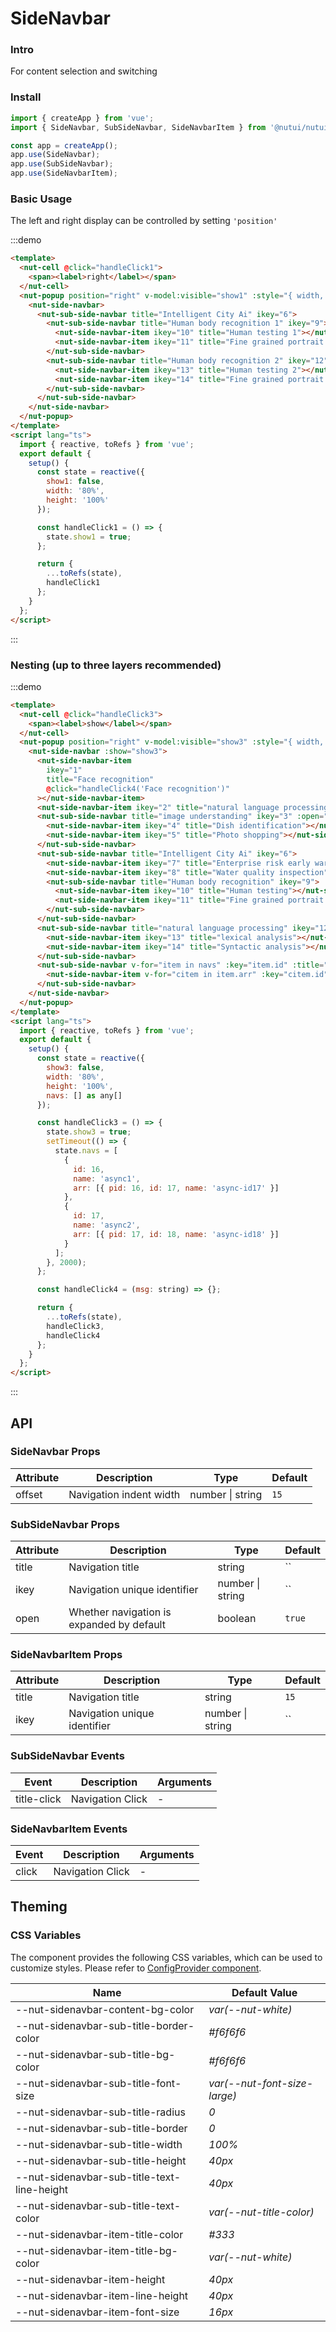 # SideNavbar

### Intro

For content selection and switching

### Install

```javascript
import { createApp } from 'vue';
import { SideNavbar, SubSideNavbar, SideNavbarItem } from '@nutui/nutui';

const app = createApp();
app.use(SideNavbar);
app.use(SubSideNavbar);
app.use(SideNavbarItem);
```

### Basic Usage

The left and right display can be controlled by setting `'position'`

:::demo

```html
<template>
  <nut-cell @click="handleClick1">
    <span><label>right</label></span>
  </nut-cell>
  <nut-popup position="right" v-model:visible="show1" :style="{ width, height }">
    <nut-side-navbar>
      <nut-sub-side-navbar title="Intelligent City Ai" ikey="6">
        <nut-sub-side-navbar title="Human body recognition 1" ikey="9">
          <nut-side-navbar-item ikey="10" title="Human testing 1"></nut-side-navbar-item>
          <nut-side-navbar-item ikey="11" title="Fine grained portrait segment 1"></nut-side-navbar-item>
        </nut-sub-side-navbar>
        <nut-sub-side-navbar title="Human body recognition 2" ikey="12">
          <nut-side-navbar-item ikey="13" title="Human testing 2"></nut-side-navbar-item>
          <nut-side-navbar-item ikey="14" title="Fine grained portrait segment 2"></nut-side-navbar-item>
        </nut-sub-side-navbar>
      </nut-sub-side-navbar>
    </nut-side-navbar>
  </nut-popup>
</template>
<script lang="ts">
  import { reactive, toRefs } from 'vue';
  export default {
    setup() {
      const state = reactive({
        show1: false,
        width: '80%',
        height: '100%'
      });

      const handleClick1 = () => {
        state.show1 = true;
      };

      return {
        ...toRefs(state),
        handleClick1
      };
    }
  };
</script>
```

:::

### Nesting (up to three layers recommended)

:::demo

```html
<template>
  <nut-cell @click="handleClick3">
    <span><label>show</label></span>
  </nut-cell>
  <nut-popup position="right" v-model:visible="show3" :style="{ width, height }">
    <nut-side-navbar :show="show3">
      <nut-side-navbar-item
        ikey="1"
        title="Face recognition"
        @click="handleClick4('Face recognition')"
      ></nut-side-navbar-item>
      <nut-side-navbar-item ikey="2" title="natural language processing"></nut-side-navbar-item>
      <nut-sub-side-navbar title="image understanding" ikey="3" :open="false">
        <nut-side-navbar-item ikey="4" title="Dish identification"></nut-side-navbar-item>
        <nut-side-navbar-item ikey="5" title="Photo shopping"></nut-side-navbar-item>
      </nut-sub-side-navbar>
      <nut-sub-side-navbar title="Intelligent City Ai" ikey="6">
        <nut-side-navbar-item ikey="7" title="Enterprise risk early warning model"></nut-side-navbar-item>
        <nut-side-navbar-item ikey="8" title="Water quality inspection"></nut-side-navbar-item>
        <nut-sub-side-navbar title="Human body recognition" ikey="9">
          <nut-side-navbar-item ikey="10" title="Human testing"></nut-side-navbar-item>
          <nut-side-navbar-item ikey="11" title="Fine grained portrait segment"></nut-side-navbar-item>
        </nut-sub-side-navbar>
      </nut-sub-side-navbar>
      <nut-sub-side-navbar title="natural language processing" ikey="12">
        <nut-side-navbar-item ikey="13" title="lexical analysis"></nut-side-navbar-item>
        <nut-side-navbar-item ikey="14" title="Syntactic analysis"></nut-side-navbar-item>
      </nut-sub-side-navbar>
      <nut-sub-side-navbar v-for="item in navs" :key="item.id" :title="item.name" :ikey="item.id">
        <nut-side-navbar-item v-for="citem in item.arr" :key="citem.id" :title="citem.name"></nut-side-navbar-item>
      </nut-sub-side-navbar>
    </nut-side-navbar>
  </nut-popup>
</template>
<script lang="ts">
  import { reactive, toRefs } from 'vue';
  export default {
    setup() {
      const state = reactive({
        show3: false,
        width: '80%',
        height: '100%',
        navs: [] as any[]
      });

      const handleClick3 = () => {
        state.show3 = true;
        setTimeout(() => {
          state.navs = [
            {
              id: 16,
              name: 'async1',
              arr: [{ pid: 16, id: 17, name: 'async-id17' }]
            },
            {
              id: 17,
              name: 'async2',
              arr: [{ pid: 17, id: 18, name: 'async-id18' }]
            }
          ];
        }, 2000);
      };

      const handleClick4 = (msg: string) => {};

      return {
        ...toRefs(state),
        handleClick3,
        handleClick4
      };
    }
  };
</script>
```

:::

## API

### SideNavbar Props

| Attribute | Description             | Type             | Default |
| --------- | ----------------------- | ---------------- | ------- |
| offset    | Navigation indent width | number \| string | `15`    |

### SubSideNavbar Props

| Attribute | Description                               | Type             | Default |
| --------- | ----------------------------------------- | ---------------- | ------- |
| title     | Navigation title                          | string           | ``      |
| ikey      | Navigation unique identifier              | number \| string | ``      |
| open      | Whether navigation is expanded by default | boolean          | `true`  |

### SideNavbarItem Props

| Attribute | Description                  | Type             | Default |
| --------- | ---------------------------- | ---------------- | ------- |
| title     | Navigation title             | string           | `15`    |
| ikey      | Navigation unique identifier | number \| string | ``      |

### SubSideNavbar Events

| Event       | Description      | Arguments |
| ----------- | ---------------- | --------- |
| title-click | Navigation Click | -         |

### SideNavbarItem Events

| Event | Description      | Arguments |
| ----- | ---------------- | --------- |
| click | Navigation Click | -         |

## Theming

### CSS Variables

The component provides the following CSS variables, which can be used to customize styles. Please refer to [ConfigProvider component](#/en-US/component/configprovider).

| Name                                        | Default Value                |
| ------------------------------------------- | ---------------------------- |
| --nut-sidenavbar-content-bg-color           | _var(--nut-white)_           |
| --nut-sidenavbar-sub-title-border-color     | _#f6f6f6_                    |
| --nut-sidenavbar-sub-title-bg-color         | _#f6f6f6_                    |
| --nut-sidenavbar-sub-title-font-size        | _var(--nut-font-size-large)_ |
| --nut-sidenavbar-sub-title-radius           | _0_                          |
| --nut-sidenavbar-sub-title-border           | _0_                          |
| --nut-sidenavbar-sub-title-width            | _100%_                       |
| --nut-sidenavbar-sub-title-height           | _40px_                       |
| --nut-sidenavbar-sub-title-text-line-height | _40px_                       |
| --nut-sidenavbar-sub-title-text-color       | _var(--nut-title-color)_     |
| --nut-sidenavbar-item-title-color           | _#333_                       |
| --nut-sidenavbar-item-title-bg-color        | _var(--nut-white)_           |
| --nut-sidenavbar-item-height                | _40px_                       |
| --nut-sidenavbar-item-line-height           | _40px_                       |
| --nut-sidenavbar-item-font-size             | _16px_                       |
